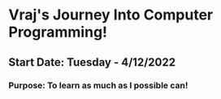 # Vraj's Journey Into Computer Programming!
## Start Date: Tuesday - 4/12/2022
### Purpose: To learn as much as I possible can!

